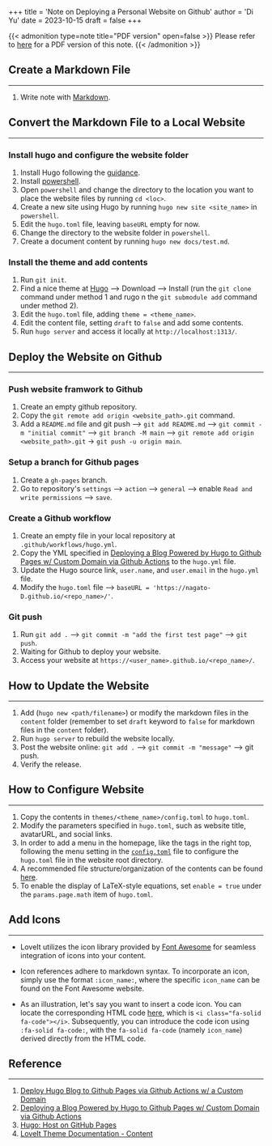 +++
title = 'Note on Deploying a Personal Website on Github'
author = 'Di Yu'
date = 2023-10-15
draft = false
+++

<!-- **Author:** Di Yu (email: yudi.0211@foxmail.com) -->

{{< admonition type=note title="PDF version" open=false >}}
Please refer to [here](/posts/note-deploy-personal-website/Note_deploy_website.pdf) for a PDF version of this note.
{{< /admonition >}}

## Create a Markdown File
---
1. Write note with [Markdown](https://en.wikipedia.org/wiki/Markdown).

## Convert the Markdown File to a Local Website
---
### Install hugo and configure the website folder
1. Install Hugo following the [guidance](https://gohugo.io/installation/).
2. Install [powershell](https://learn.microsoft.com/en-us/powershell/scripting/install/installing-powershell-on-windows?view=powershell-7.3).
3. Open `powershell` and change the directory to the location you want to place the website files by running `cd <loc>`.
4. Create a new site using Hugo by running `hugo new site <site_name>` in `powershell`.
5. Edit the `hugo.toml` file, leaving `baseURL` empty for now.
6. Change the directory to the website folder in `powershell`.
7. Create a document content by running `hugo new docs/test.md`.

### Install the theme and add contents
1. Run `git init`.
2. Find a nice theme at [Hugo](https://themes.gohugo.io/) --> Download --> Install (run the `git clone` command under method 1 and rugo n the `git submodule add` command under method 2).
3. Edit the `hugo.toml` file, adding `theme = <theme_name>`.
4. Edit the content file, setting `draft` to `false` and add some contents.
5. Run `hugo server` and access it locally at `http://localhost:1313/`.

## Deploy the Website on Github
---
### Push website framwork to Github
1. Create an empty github repository.
2. Copy the `git remote add origin <website_path>.git` command.
3. Add a `README.md` file and git push --> `git add README.md` --> `git commit -m "initial commit"` --> `git branch -M main` --> `git remote add origin <website_path>.git` -> `git push -u origin main`.

### Setup a branch for Github pages
1. Create a `gh-pages` branch.
2. Go to repository's `settings` --> `action` --> `general` --> enable `Read and write permissions` --> `save`.

### Create a Github workflow
1. Create an empty file in your local repository at `.github/workflows/hugo.yml`.
2. Copy the YML specified in [Deploying a Blog Powered by Hugo to Github Pages w/ Custom Domain via Github Actions](https://theplaybook.dev/docs/deploy-hugo-to-github-pages/) to the `hugo.yml` file.
3. Update the Hugo source link, `user.name`, and `user.email` in the `hugo.yml` file.
4. Modify the `hugo.toml` file --> `baseURL = 'https://nagato-D.github.io/<repo_name>/'`.

### Git push
1. Run `git add .` --> `git commit -m "add the first test page"` --> `git push`.
2. Waiting for Github to deploy your website.
3. Access your website at `https://<user_name>.github.io/<repo_name>/`.

## How to Update the Website
---
1. Add (`hugo new <path/filename>`) or modify the markdown files in the `content` folder (remember to set `draft` keyword to `false` for markdown files in the `content` folder).
2. Run `hugo server` to rebuild the website locally.
3. Post the website online: `git add .` --> `git commit -m "message"` --> git push.
4. Verify the release.

## How to Configure Website
---
1. Copy the contents in `themes/<theme_name>/config.toml` to `hugo.toml`.
2. Modify the parameters specified in `hugo.toml`, such as website title, avatarURL, and social links.
3. In order to add a menu in the homepage, like the tags in the right top, following the menu setting in the [`config.toml`](https://github.com/dillonzq/LoveIt/blob/master/exampleSite/config.toml) file to configure the `hugo.toml` file in the website root directory.
4. A recommended file structure/organization of the contents can be found [here](https://github.com/dillonzq/LoveIt/tree/master/exampleSite).
5. To enable the display of LaTeX-style equations, set `enable = true` under the `params.page.math` item of `hugo.toml`.

## Add Icons
---
+ LoveIt utilizes the icon library provided by [Font Awesome](https://fontawesome.com/icons) for seamless integration of icons into your content.

+ Icon references adhere to markdown syntax. To incorporate an icon, simply use the format `:icon_name:`, where the specific `icon_name` can be found on the Font Awesome website.

+ As an illustration, let's say you want to insert a code icon. You can locate the corresponding HTML code [here](https://fontawesome.com/icons/code?f=classic&s=solid), which is `<i class="fa-solid fa-code"></i>`. Subsequently, you can introduce the code icon using `:fa-solid fa-code:`, with the `fa-solid fa-code` (namely `icon_name`) derived directly from the HTML code.

## Reference
---
1. [Deploy Hugo Blog to Github Pages via Github Actions w/ a Custom Domain](https://www.youtube.com/watch?v=_QSr2_pxIJs)
2. [Deploying a Blog Powered by Hugo to Github Pages w/ Custom Domain via Github Actions](https://theplaybook.dev/docs/deploy-hugo-to-github-pages/)
3. [Hugo: Host on GitHub Pages](https://gohugo.io/hosting-and-deployment/hosting-on-github/)
4. [LoveIt Theme Documentation - Content
](https://hugoloveit.com/theme-documentation-content/#fontawesome)